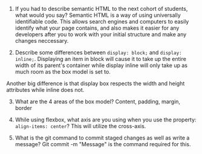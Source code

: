 1. If you had to describe semantic HTML to the next cohort of students, what would you say?
   Semantic HTML is a way of using universally identifiable code. This allows search engines and computers to easily identify what your page contains, and also makes it easier for any developers after you to work with your initial structure and make any changes neccessary.

2. Describe some differences between `display: block;` and `display: inline;`.
   Displaying an item in block will cause it to take up the entire width of its parent's container while display inline will only take up as much room as the box model is set to.

Another big difference is that display box respects the width and height attributes while inline does not.

3. What are the 4 areas of the box model?
   Content, padding, margin, border

4. While using flexbox, what axis are you using when you use the property: `align-items: center`?
   This will utilize the cross-axis.

5. What is the git command to commit staged changes as well as write a message?
   Git commit -m "Message" is the command required for this.
